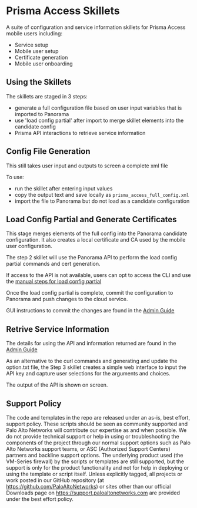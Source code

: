 # Prisma Access Skillets

A suite of configuration and service information skillets for Prisma Access mobile users including:

* Service setup
* Mobile user setup
* Certificate generation
* Mobile user onboarding

## Using the Skillets

The skillets are staged in 3 steps:
* generate a full configuration file based on user input variables that is imported to Panorama
* use 'load config partial' after import to merge skillet elements into the candidate config
* Prisma API interactions to retrieve service information


## Config File Generation

This still takes user input and outputs to screen a complete xml file

To use:
* run the skillet after entering input values
* copy the output text and save locally as ```prisma_access_full_config.xml```
* import the file to Panorama but do not load as a candidate configuration

## Load Config Partial and Generate Certificates

This stage merges elements of the full config into the Panorama candidate configuration. It also creates a local
certificate and CA used by the mobile user configuration.

The step 2 skillet will use the Panorama API to perform the load config partial commands and cert generation.


If access to the API is not available, users can opt to access the CLI and use the 
[manual steps for load config partial](https://github.com/PaloAltoNetworks/prisma-access-skillets/blob/develop/stage_2_configuration/full_config/README.md)

Once the load config partial is complete, commit the configuration to Panorama and push changes to the cloud service.

GUI instructions to commit the changes are found in the 
[Admin Guide](https://docs.paloaltonetworks.com/prisma/prisma-access/prisma-access-cloud-managed-admin/administer-prisma-access/commit-push-and-revert-prisma-access-configuration-changes.html)


## Retrive Service Information

The details for using the API and information returned are found in the
[Admin Guide](https://docs.paloaltonetworks.com/prisma/prisma-access/prisma-access-panorama-admin/prisma-access-overview/retrieve-ip-addresses-for-prisma-access.html)

As an alternative to the curl commands and generating and update the option.txt file, the Step 3 skillet
creates a simple web interface to input the API key and capture user selections for the arguments and choices.

The output of the API is shown on screen.


## Support Policy

The code and templates in the repo are released under an as-is, best effort,
support policy. These scripts should be seen as community supported and
Palo Alto Networks will contribute our expertise as and when possible.
We do not provide technical support or help in using or troubleshooting the
components of the project through our normal support options such as
Palo Alto Networks support teams, or ASC (Authorized Support Centers)
partners and backline support options. The underlying product used
(the VM-Series firewall) by the scripts or templates are still supported,
but the support is only for the product functionality and not for help in
deploying or using the template or script itself. Unless explicitly tagged,
all projects or work posted in our GitHub repository
(at https://github.com/PaloAltoNetworks) or sites other than our official
Downloads page on https://support.paloaltonetworks.com are provided under
the best effort policy.





